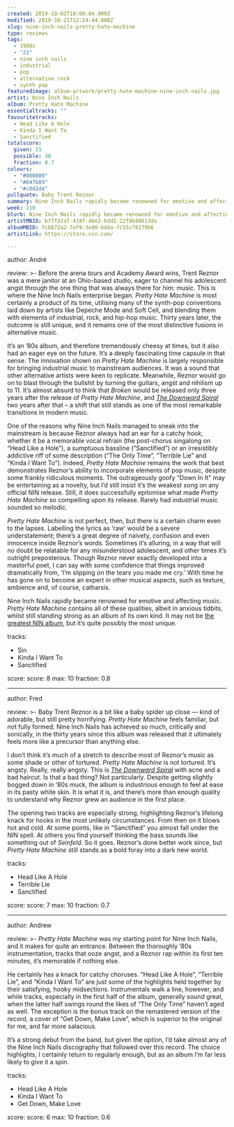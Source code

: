```yaml
---
created: 2019-10-02T10:00:04.000Z
modified: 2019-10-21T12:24:44.000Z
slug: nine-inch-nails-pretty-hate-machine
type: reviews
tags:
  - 1980s
  - "21"
  - nine inch nails
  - industrial
  - pop
  - alternative rock
  - synth pop
featuredimage: album-artwork/pretty-hate-machine-nine-inch-nails.jpg
artist: Nine Inch Nails
album: Pretty Hate Machine
essentialtracks: ""
favouritetracks:
  - Head Like A Hole
  - Kinda I Want To
  - Sanctified
totalscore:
  given: 21
  possible: 30
  fraction: 0.7
colours:
  - "#000000"
  - "#647b89"
  - "#c0d2d4"
pullquote: Baby Trent Reznor
summary: Nine Inch Nails rapidly became renowned for emotive and affecting music. Pretty Hate Machine contains all of these qualities, albeit in anxious tidbits.
week: 210
blurb: Nine Inch Nails rapidly became renowned for emotive and affecting music. Pretty Hate Machine contains those qualities, albeit in anxious tidbits.
artistMBID: b7ffd2af-418f-4be2-bdd1-22f8b48613da
albumMBID: fcb872a2-7ef9-3ed0-bd4a-7c55c78179b6
artistLink: https://store.nin.com/

---
```

author: André

review: >-
  Before the arena tours and Academy Award wins, Trent Reznor was a mere janitor at an Ohio-based studio, eager to channel his adolescent angst through the one thing that was always there for him: music. This is where the Nine Inch Nails enterprise began. *Pretty Hate Machine* is most certainly a product of its time, utilising many of the synth-pop conventions laid down by artists like Depeche Mode and Soft Cell, and blending them with elements of industrial, rock, and hip-hop music. Thirty years later, the outcome is still unique, and it remains one of the most distinctive fusions in alternative music. 
  
  It’s an ’80s album, and therefore tremendously cheesy at times, but it also had an eager eye on the future. It’s a deeply fascinating time capsule in that sense. The innovation shown on *Pretty Hate Machine* is largely responsible for bringing industrial music to mainstream audiences. It was a sound that other alternative artists were keen to replicate. Meanwhile, Reznor would go on to blast through the bullshit by turning the guitars, angst and nihilism up to 11. It’s almost absurd to think that *Broken* would be released only three years after the release of *Pretty Hate Machine*, and [*The Downward Spiral*](/reviews/nine-inch-nails-the-downward-spiral/) two years after that – a shift that still stands as one of the most remarkable transitions in modern music.

  One of the reasons why Nine Inch Nails managed to sneak into the mainstream is because Reznor always had an ear for a catchy hook, whether it be a memorable vocal refrain (the post-chorus singalong on “Head Like a Hole”), a sumptuous bassline (“Sanctified”) or an irresistibly addictive riff of some description (“The Only Time”, “Terrible Lie” and “Kinda I Want To”). Indeed, *Pretty Hate Machine* remains the work that best demonstrates Reznor’s ability to incorporate elements of pop music, despite some frankly ridiculous moments. The outrageously goofy “Down In It” may be entertaining as a novelty, but I’d still insist it’s the weakest song on any official NIN release. Still, it does successfully epitomise what made *Pretty Hate Machine* so compelling upon its release. Rarely had industrial music sounded so melodic.

  *Pretty Hate Machine* is not perfect, then, but there is a certain charm even to the lapses. Labelling the lyrics as ‘raw’ would be a severe understatement; there’s a great degree of naivety, confusion and even innocence inside Reznor’s words. Sometimes it’s alluring, in a way that will no doubt be relatable for any misunderstood adolescent, and other times it’s outright preposterous. Though Reznor never exactly developed into a masterful poet, I can say with some confidence that things improved dramatically from, ‘I’m slipping on the tears you made me cry.’ With time he has gone on to become an expert in other musical aspects, such as texture, ambience and, of course, catharsis. 
  
  Nine Inch Nails rapidly became renowned for emotive and affecting music. *Pretty Hate Machine* contains all of these qualities, albeit in anxious tidbits, whilst still standing strong as an album of its own kind. It may not be [the greatest NIN album](/articles/ranking-nine-inch-nails-studio-albums/), but it’s quite possibly the most unique.

tracks:
  - Sin
  - ­­Kinda I Want To
  - ­­Sanctified

score:
  score: 8
  max: 10
  fraction: 0.8

---
author: Fred

review: >-
  Baby Trent Reznor is a bit like a baby spider up close — kind of adorable, but still pretty horrifying. *Pretty Hate Machine* feels familiar, but not fully formed. Nine Inch Nails has achieved so much, critically and sonically, in the thirty years since this album was released that it ultimately feels more like a precursor than anything else.

  I don’t think it’s much of a stretch to describe most of Reznor’s music as some shade or other of tortured. *Pretty Hate Machine* is not tortured. It’s angsty. Really, really angsty. This is [*The Downward Spiral*](/reviews/nine-inch-nails-the-downward-spiral/) with acne and a bad haircut. Is that a bad thing? Not particularly. Despite getting slightly bogged down in ‘80s muck, the album is industrious enough to feel at ease in its pasty white skin. It is what it is, and there’s more than enough quality to understand why Reznor grew an audience in the first place.

  The opening two tracks are especially strong, highlighting Reznor’s lifelong knack for hooks in the most unlikely circumstances. From then on it blows hot and cold. At some points, like in “Sanctified” you almost fall under the NIN spell. At others you find yourself thinking the bass sounds like something out of *Seinfeld*. So it goes. Reznor’s done better work since, but *Pretty Hate Machine* still stands as a bold foray into a dark new world.

tracks:
  - Head Like A Hole
  - ­­Terrible Lie
  - ­­Sanctified

score:
  score: 7
  max: 10
  fraction: 0.7

---
author: Andrew

review: >-
  *Pretty Hate Machine* was my starting point for Nine Inch Nails, and it makes for quite an entrance. Between the thoroughly ’80s instrumentation, tracks that ooze angst, and a Reznor rap within its first ten minutes, it’s memorable if nothing else.

  He certainly has a knack for catchy choruses. “Head Like A Hole”, “Terrible Lie”, and “Kinda I Want To” are just some of the highlights held together by their satisfying, hooky midsections. Instrumentals walk a line, however, and while tracks, especially in the first half of the album, generally sound great, when the latter half swings round the likes of “The Only Time” haven’t aged as well. The exception is the bonus track on the remastered version of the record, a cover of “Get Down, Make Love”, which is superior to the original for me, and far more salacious.

  It’s a strong debut from the band, but given the option, I’d take almost any of the Nine Inch Nails discography that followed over this record. The choice highlights, I certainly return to regularly enough, but as an album I’m far less likely to give it a spin.

tracks:
  - Head Like A Hole
  - ­­Kinda I Want To
  - ­­Get Down, Make Love

score:
  score: 6
  max: 10
  fraction: 0.6
